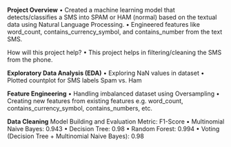 **Project Overview**
• Created a machine learning model that detects/classifies a SMS into SPAM or HAM (normal) based on the textual data using Natural Language Processing.
• Engineered features like word_count, contains_currency_symbol, and contains_number from the text SMS.

How will this project help?
• This project helps in filtering/cleaning the SMS from the phone.

**Exploratory Data Analysis (EDA)**
• Exploring NaN values in dataset
• Plotted countplot for SMS labels Spam vs. Ham

**Feature Engineering**
• Handling imbalanced dataset using Oversampling
• Creating new features from existing features e.g. word_count, contains_currency_symbol, contains_numbers, etc.

**Data Cleaning**
Model Building and Evaluation
Metric: F1-Score
• Multinomial Naive Bayes: 0.943
• Decision Tree: 0.98
• Random Forest: 0.994
• Voting (Decision Tree + Multinomial Naive Bayes): 0.98
